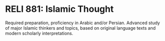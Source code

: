# RELI 881: Islamic Thought

Required preparation, proficiency in Arabic and/or Persian. Advanced study of major Islamic thinkers and topics, based on original language texts and modern scholarly interpretations.
